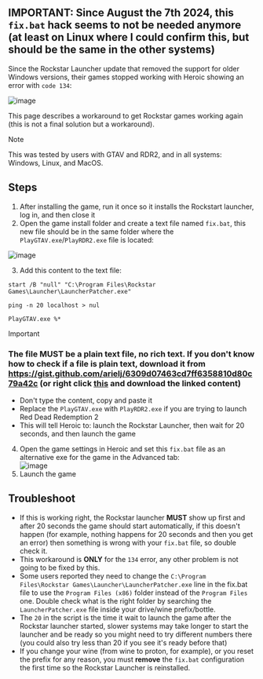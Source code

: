 ## IMPORTANT: Since August the 7th 2024, this `fix.bat` hack seems to not be needed anymore (at least on Linux where I could confirm this, but should be the same in the other systems)

Since the Rockstar Launcher update that removed the support for older Windows versions, their games stopped working with Heroic showing an error with `code 134`:

![image](https://github.com/Heroic-Games-Launcher/HeroicGamesLauncher/assets/188464/d7399324-92ec-4641-b458-87a171c5768c)

This page describes a workaround to get Rockstar games working again (this is not a final solution but a workaround).

> [!NOTE]  
> This was tested by users with GTAV and RDR2, and in all systems: Windows, Linux, and MacOS.

## Steps

1. After installing the game, run it once so it installs the Rockstart launcher, log in, and then close it
2. Open the game install folder and create a text file named `fix.bat`, this new file should be in the same folder where the `PlayGTAV.exe`/`PlayRDR2.exe` file is located:

![image](https://github.com/Heroic-Games-Launcher/HeroicGamesLauncher/assets/188464/86675ca1-47bf-42b7-8353-c170758d169b)

3. Add this content to the text file:
```
start /B "null" "C:\Program Files\Rockstar Games\Launcher\LauncherPatcher.exe"

ping -n 20 localhost > nul

PlayGTAV.exe %*
```

> [!IMPORTANT]
> ### The file MUST be a plain text file, no rich text. If you don't know how to check if a file is plain text, download it from https://gist.github.com/arielj/6309d07463cd7ff6358810d80c79a42c (or right click [this](https://gist.githubusercontent.com/arielj/6309d07463cd7ff6358810d80c79a42c/raw/64b7af8eeffe88123fd6873d872aa33701ae18ef/fix.bat) and download the linked content)

  - Don't type the content, copy and paste it
  - Replace the `PlayGTAV.exe` with `PlayRDR2.exe` if you are trying to launch Red Dead Redemption 2
  - This will tell Heroic to: launch the Rockstar Launcher, then wait for 20 seconds, and then launch the game

4. Open the game settings in Heroic and set this `fix.bat` file as an alternative exe for the game in the Advanced tab:  
![image](https://github.com/Heroic-Games-Launcher/HeroicGamesLauncher/assets/188464/9c604a44-5f8b-479f-b47b-86d61b8f6751)
5. Launch the game

## Troubleshoot

- If this is working right, the Rockstar launcher **MUST** show up first and after 20 seconds the game should start automatically, if this doesn't happen (for example, nothing happens for 20 seconds and then you get an error) then something is wrong with your `fix.bat` file, so double check it.
- This workaround is **ONLY** for the `134` error, any other problem is not going to be fixed by this.
- Some users reported they need to change the `C:\Program Files\Rockstar Games\Launcher\LauncherPatcher.exe` line in the fix.bat file to use the `Program Files (x86)` folder instead of the `Program Files` one. Double check what is the right folder by searching the `LauncherPatcher.exe` file inside your drive/wine prefix/bottle.
- The `20` in the script is the time it wait to launch the game after the Rockstar launcher started, slower systems may take longer to start the launcher and be ready so you might need to try different numbers there (you could also try less than 20 if you see it's ready before that)
- If you change your wine (from wine to proton, for example), or you reset the prefix for any reason, you must **remove** the `fix.bat` configuration the first time so the Rockstar Launcher is reinstalled.